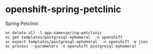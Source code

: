 # openshift-spring-petclinic
Spring Petclinic


```
oc delete all -l app-name=spring-petclinic
oc get templates/postgresql-ephemeral  -n openshift
oc export templates/postgresql-ephemeral  -n openshift -o json
oc process --parameters -n openshift postgresql-ephemeral

```